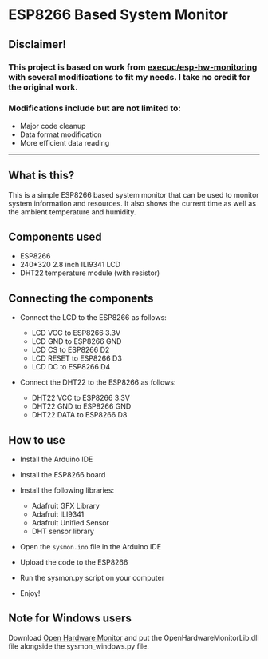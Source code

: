 # ESP8266 Based System Monitor

## Disclaimer!

### This project is based on work from [execuc/esp-hw-monitoring](https://github.com/execuc/esp-hw-monitoring) with several modifications to fit my needs. I take no credit for the original work.

### Modifications include but are not limited to:

- Major code cleanup
- Data format modification
- More efficient data reading

---

## What is this?

This is a simple ESP8266 based system monitor that can be used to monitor system information and resources. It also shows the current time as well as the ambient temperature and humidity.

## Components used

- ESP8266
- 240*320 2.8 inch ILI9341 LCD 
- DHT22 temperature module (with resistor)

## Connecting the components

- Connect the LCD to the ESP8266 as follows:
    - LCD VCC to ESP8266 3.3V
    - LCD GND to ESP8266 GND
    - LCD CS to ESP8266 D2
    - LCD RESET to ESP8266 D3
    - LCD DC to ESP8266 D4

- Connect the DHT22 to the ESP8266 as follows:
    - DHT22 VCC to ESP8266 3.3V
    - DHT22 GND to ESP8266 GND
    - DHT22 DATA to ESP8266 D8

## How to use

- Install the Arduino IDE
- Install the ESP8266 board
- Install the following libraries:
    - Adafruit GFX Library
    - Adafruit ILI9341
    - Adafruit Unified Sensor
    - DHT sensor library

- Open the `sysmon.ino` file in the Arduino IDE

- Upload the code to the ESP8266

- Run the sysmon.py script on your computer

- Enjoy!


## Note for Windows users

Download [Open Hardware Monitor](https://openhardwaremonitor.org/downloads/) and put the OpenHardwareMonitorLib.dll file alongside the sysmon_windows.py file.

